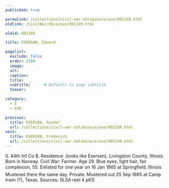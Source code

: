 ```yaml
---
published: true

permalink: /collections/civil-war-database/e/eve/002189.html
oldlink: /CivilWar/db/e/eve/002189.html

oldid: 002189

title: EVERSON, Edward

pagelist:
  exclude: false
  order: 2189
  image: 
  alt:
  caption:
  title:
  subtitle:      # Defaults to page subtitle
  teaser:

category: 
  - E 
  - EVE

previous:
  title: EVERSON, Gunder
  url: /collections/civil-war-database/e/eve/002188.html  
next:
  title: EVERSON, Frederick
  url: /collections/civil-war-database/e/eve/002190.html   
---
```

IL 44th Inf Co B. Residence: (looks like Esersen), Livingston County, Illinois. Born in Norway. Civil War: Farmer. Age 29. Blue eyes, light hair, fair complexion, 5&#146;5&#148;. Enlisted for one year on 16 Jan 1865 at Springfield, Illinois. Mustered there the same day. Private. Mustered out 25 Sep 1865 at Camp Irwin (?), Texas. Sources: (ILSA reel 4 p61)